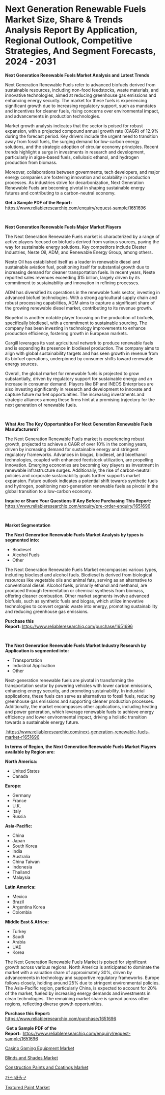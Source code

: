 <p><h1>Next Generation Renewable Fuels Market Size, Share & Trends Analysis Report By Application, Regional Outlook, Competitive Strategies, And Segment Forecasts, 2024 - 2031</h1></p><p><strong>Next Generation Renewable Fuels Market Analysis and Latest Trends</strong></p>
<p><p>Next Generation Renewable Fuels refer to advanced biofuels derived from sustainable resources, including non-food feedstocks, waste materials, and innovative technologies, aimed at reducing greenhouse gas emissions and enhancing energy security. The market for these fuels is experiencing significant growth due to increasing regulatory support, such as mandates and incentives for cleaner fuels, rising concerns over environmental impact, and advancements in production technologies.</p><p>Market growth analysis indicates that the sector is poised for robust expansion, with a projected compound annual growth rate (CAGR) of 12.9% during the forecast period. Key drivers include the urgent need to transition away from fossil fuels, the surging demand for low-carbon energy solutions, and the strategic adoption of circular economy principles. Recent trends highlight a surge in investments in research and development, particularly in algae-based fuels, cellulosic ethanol, and hydrogen production from biomass.</p><p>Moreover, collaborations between governments, tech developers, and major energy companies are fostering innovation and scalability in production processes. As industries strive for decarbonization, Next Generation Renewable Fuels are becoming pivotal in shaping sustainable energy futures and contributing to a carbon-neutral economy.</p></p>
<p><strong>Get a Sample PDF of the Report:&nbsp;</strong> <a href="https://www.reliableresearchiq.com/enquiry/request-sample/1651696?utm_campaign=1102&utm_medium=2&utm_source=Github&utm_content=ia&utm_term=27092024&utm_id=next-generation-renewable-fuels">https://www.reliableresearchiq.com/enquiry/request-sample/1651696</a></p>
<p>&nbsp;</p>
<p><strong>Next Generation Renewable Fuels Major Market Players</strong></p>
<p><p>The Next Generation Renewable Fuels market is characterized by a range of active players focused on biofuels derived from various sources, paving the way for sustainable energy solutions. Key competitors include Diester Industries, Neste Oil, ADM, and Renewable Energy Group, among others.</p><p>Neste Oil has established itself as a leader in renewable diesel and sustainable aviation fuel, positioning itself for substantial growth due to increasing demand for cleaner transportation fuels. In recent years, Neste reported sales revenues exceeding $15 billion, largely driven by its commitment to sustainability and innovation in refining processes.</p><p>ADM has diversified its operations in the renewable fuels sector, investing in advanced biofuel technologies. With a strong agricultural supply chain and robust processing capabilities, ADM aims to capture a significant share of the growing renewable diesel market, contributing to its revenue growth.</p><p>Biopetrol is another notable player focusing on the production of biofuels, specifically biodiesel, with a commitment to sustainable sourcing. The company has been investing in technology improvements to enhance production efficiency, fostering growth in European markets.</p><p>Cargill leverages its vast agricultural network to produce renewable fuels and is expanding its presence in biodiesel production. The company aims to align with global sustainability targets and has seen growth in revenue from its biofuel operations, underpinned by consumer shifts toward renewable energy sources.</p><p>Overall, the global market for renewable fuels is projected to grow substantially, driven by regulatory support for sustainable energy and an increase in consumer demand. Players like BP and INEOS Enterprises are also investing significantly in research and development to innovate and capture future market opportunities. The increasing investments and strategic alliances among these firms hint at a promising trajectory for the next generation of renewable fuels.</p></p>
<p>&nbsp;</p>
<p><strong>What Are The Key Opportunities For Next Generation Renewable Fuels Manufacturers?</strong></p>
<p><p>The Next Generation Renewable Fuels market is experiencing robust growth, projected to achieve a CAGR of over 10% in the coming years, driven by increasing demand for sustainable energy and stringent regulatory frameworks. Advances in biogas, biodiesel, and bioethanol technologies, coupled with enhanced feedstock utilization, are propelling innovation. Emerging economies are becoming key players as investment in renewable infrastructure surges. Additionally, the rise of carbon-neutral policies and corporate sustainability goals further supports market expansion. Future outlook indicates a potential shift towards synthetic fuels and hydrogen, positioning next-generation renewable fuels as pivotal in the global transition to a low-carbon economy.</p></p>
<p><strong>Inquire or Share Your Questions If Any Before Purchasing This Report:</strong> <a href="https://www.reliableresearchiq.com/enquiry/pre-order-enquiry/1651696?utm_campaign=1102&utm_medium=2&utm_source=Github&utm_content=ia&utm_term=27092024&utm_id=next-generation-renewable-fuels">https://www.reliableresearchiq.com/enquiry/pre-order-enquiry/1651696</a></p>
<p>&nbsp;</p>
<p><strong>Market Segmentation</strong></p>
<p><strong>The Next Generation Renewable Fuels Market Analysis by types is segmented into:</strong></p>
<p><ul><li>Biodiesel</li><li>Alcohol Fuels</li><li>Other</li></ul></p>
<p><p>The Next Generation Renewable Fuels Market encompasses various types, including biodiesel and alcohol fuels. Biodiesel is derived from biological resources like vegetable oils and animal fats, serving as an alternative to conventional diesel. Alcohol fuels, primarily ethanol and methanol, are produced through fermentation or chemical synthesis from biomass, offering cleaner combustion. Other market segments involve advanced biofuels, such as synthetic fuels and biogas, which utilize innovative technologies to convert organic waste into energy, promoting sustainability and reducing greenhouse gas emissions.</p></p>
<p><strong>Purchase this Report:&nbsp;</strong><a href="https://www.reliableresearchiq.com/purchase/1651696?utm_campaign=1102&utm_medium=2&utm_source=Github&utm_content=ia&utm_term=27092024&utm_id=next-generation-renewable-fuels">https://www.reliableresearchiq.com/purchase/1651696</a></p>
<p>&nbsp;</p>
<p><strong>The Next Generation Renewable Fuels Market Industry Research by Application is segmented into:</strong></p>
<p><ul><li>Transportation</li><li>Industrial Application</li><li>Other</li></ul></p>
<p><p>Next-generation renewable fuels are pivotal in transforming the transportation sector by powering vehicles with lower carbon emissions, enhancing energy security, and promoting sustainability. In industrial applications, these fuels can serve as alternatives to fossil fuels, reducing greenhouse gas emissions and supporting cleaner production processes. Additionally, the market encompasses other applications, including heating and power generation, which leverage renewable fuels to achieve energy efficiency and lower environmental impact, driving a holistic transition towards a sustainable energy future.</p></p>
<p><a href="https://www.reliableresearchiq.com/next-generation-renewable-fuels-market-r1651696?utm_campaign=1102&utm_medium=2&utm_source=Github&utm_content=ia&utm_term=27092024&utm_id=next-generation-renewable-fuels">&nbsp;https://www.reliableresearchiq.com/next-generation-renewable-fuels-market-r1651696</a></p>
<p><strong>In terms of Region, the Next Generation Renewable Fuels Market Players available by Region are:</strong></p>
<p>
    <p> <strong> North America: </strong>
        <ul>
            <li>United States</li>
            <li>Canada</li>
        </ul>
        </p> 
    <p> <strong> Europe: </strong>
        <ul>
            <li>Germany</li>
            <li>France</li>
            <li>U.K.</li>
            <li>Italy</li>
            <li>Russia</li>
        </ul>
        </p> 
    <p> <strong> Asia-Pacific: </strong>
        <ul>
            <li>China</li>
            <li>Japan</li>
            <li>South Korea</li>
            <li>India</li>
            <li>Australia</li>
            <li>China Taiwan</li>
            <li>Indonesia</li>
            <li>Thailand</li>
            <li>Malaysia</li>
        </ul>
        </p> 
    <p> <strong> Latin America: </strong>
        <ul>
            <li>Mexico</li>
            <li>Brazil</li>
            <li>Argentina Korea</li>
            <li>Colombia</li>
        </ul>
        </p> 
    <p> <strong> Middle East & Africa: </strong>
        <ul>
            <li>Turkey</li>
            <li>Saudi</li>
            <li>Arabia</li>
            <li>UAE</li>
            <li>Korea</li>
        </ul>
    </p>
    </p>
<p><p>The Next Generation Renewable Fuels Market is poised for significant growth across various regions. North America is anticipated to dominate the market with a valuation share of approximately 30%, driven by advancements in technology and supportive regulatory frameworks. Europe follows closely, holding around 25% due to stringent environmental policies. The Asia-Pacific region, particularly China, is expected to account for 20% of the market, fueled by increasing energy demands and investments in clean technologies. The remaining market share is spread across other regions, reflecting diverse growth opportunities.</p></p>
<p><strong>Purchase this Report: </strong><a href="https://www.reliableresearchiq.com/purchase/1651696?utm_campaign=1102&utm_medium=2&utm_source=Github&utm_content=ia&utm_term=27092024&utm_id=next-generation-renewable-fuels">https://www.reliableresearchiq.com/purchase/1651696</a></p>
<p>&nbsp;<strong>Get a Sample PDF of the Report:&nbsp;&nbsp;</strong><a href="https://www.reliableresearchiq.com/enquiry/request-sample/1651696?utm_campaign=1102&utm_medium=2&utm_source=Github&utm_content=ia&utm_term=27092024&utm_id=next-generation-renewable-fuels">https://www.reliableresearchiq.com/enquiry/request-sample/1651696</a></p>
<p><strong></strong></p>
<p><p><a href="https://issuu.com/reportprime-2/docs/casino-gaming-equipment-market-size_3f7aa84e246ca7?utm_campaign=1102&utm_medium=2&utm_source=Github&utm_content=ia&utm_term=27092024&utm_id=next-generation-renewable-fuels">Casino Gaming Equipment Market</a></p><p><a href="https://issuu.com/reportprime-2/docs/blinds-and-shades-market-size-2030._6c33a9dbd9c400?utm_campaign=1102&utm_medium=2&utm_source=Github&utm_content=ia&utm_term=27092024&utm_id=next-generation-renewable-fuels">Blinds and Shades Market</a></p><p><a href="https://www.linkedin.com/pulse/construction-paints-coatings-market-report-product-1zcye?utm_campaign=1102&utm_medium=2&utm_source=Github&utm_content=ia&utm_term=27092024&utm_id=next-generation-renewable-fuels">Construction Paints and Coatings Market</a></p><p><a href="https://github.com/laholand/Market-Research-Report-List-6/blob/main/558724415409.md?utm_campaign=1102&utm_medium=2&utm_source=Github&utm_content=ia&utm_term=27092024&utm_id=next-generation-renewable-fuels">가스 배출구</a></p><p><a href="https://www.linkedin.com/pulse/analyzing-key-drivers-textured-paint-market-trends-35pqe?utm_campaign=1102&utm_medium=2&utm_source=Github&utm_content=ia&utm_term=27092024&utm_id=next-generation-renewable-fuels">Textured Paint Market</a></p></p>
